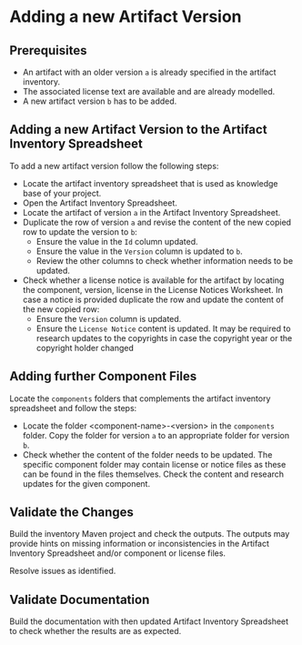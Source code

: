 # Adding a new Artifact Version

## Prerequisites

* An artifact with an older version `a` is already specified in the artifact inventory.
* The associated license text are available and are already modelled.
* A new artifact version `b` has to be added.

## Adding a new Artifact Version to the Artifact Inventory Spreadsheet

To add a new artifact version follow the following steps:
- Locate the artifact inventory spreadsheet that is used as knowledge base of your project.
- Open the Artifact Inventory Spreadsheet.
- Locate the artifact of version `a` in the Artifact Inventory Spreadsheet.
- Duplicate the row of version `a` and revise the content of the new copied row to update the
  version to `b`:
  - Ensure the value in the `Id` column updated.
  - Ensure the value in the `Version` column is updated to `b`. 
  - Review the other columns to check whether information needs to be updated.
- Check whether a license notice is available for the artifact by locating the
  component, version, license in the License Notices Worksheet.
  In case a notice is provided duplicate the row and update the content of the new copied
  row:
  - Ensure the `Version` column is updated.
  - Ensure the `License Notice` content is updated. It may be required to research updates
    to the copyrights in case the copyright year or the copyright holder changed
    
## Adding further Component Files

Locate the `components` folders that complements the artifact inventory spreadsheet and follow the steps:
- Locate the folder &lt;component-name&gt;-&lt;version&gt; in the `components` folder. Copy the folder for
  version `a` to an appropriate folder for version `b`.
- Check whether the content of the folder needs to be updated. The specific component folder
  may contain license or notice files as these can be found in the files themselves. Check the
  content and research updates for the given component.
  
## Validate the Changes

Build the inventory Maven project and check the outputs. The outputs may provide hints
on missing information or inconsistencies in the Artifact Inventory Spreadsheet and/or
component or license files. 

Resolve issues as identified.

## Validate Documentation

Build the documentation with then updated Artifact Inventory Spreadsheet to check whether
the results are as expected.

